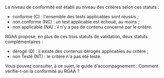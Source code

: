 Le niveau de conformité est établi au niveau des critères selon ces statuts :
+ conforme (C) : l'ensemble des tests applicables sont réussis ;
+ non conforme (NC) : un test applicable est échoué, au moins ;
+ non applicable (NA) : il n'y a pas de contenu concerné par le critère.

RGAA propose, en plus de ces trois statuts de validation, deux statuts complémentaires :
+ dérogé (D) : il existe des contenus dérogés applicables au critère ;
+ non Testé (NT) : le critère n'a pas été testé.

Vous pouvez consulter, à ce sujet, le guide d'accompagnement : Comment vérifie-t-on la conformité au RGAA ?
